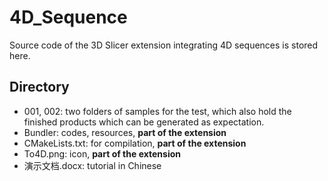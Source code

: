 # 4D_Sequence
Source code of the 3D Slicer extension integrating 4D sequences is stored here.

## Directory
- 001, 002: two folders of samples for the test, which also hold the finished products which can be generated as expectation.
- Bundler: codes, resources, **part of the extension**
- CMakeLists.txt: for compilation, **part of the extension**
- To4D.png: icon, **part of the extension**
- 演示文档.docx: tutorial in Chinese
